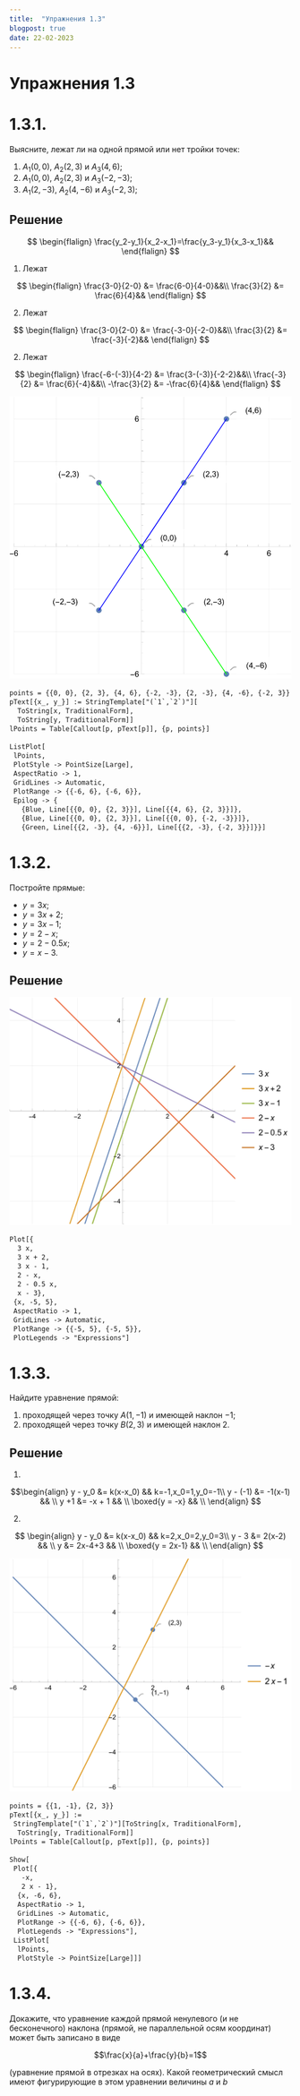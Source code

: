 ```yaml
---
title:  "Упражнения 1.3"
blogpost: true
date: 22-02-2023
---
```

# Упражнения 1.3

# 1.3.1.

Выясните, лежат ли на одной 
прямой или нет тройки точек:
1. $A_1(0, 0)$, $A_2(2, 3)$ и $A_3(4, 6)$;
2. $A_1(0, 0)$, $A_2(2, 3)$ и $A_3(-2, -3)$;
3. $A_1(2, -3)$, $A_2(4, -6)$ и $A_3(-2, 3)$;

## Решение

$$
\begin{flalign}
\frac{y_2-y_1}{x_2-x_1}=\frac{y_3-y_1}{x_3-x_1}&&
\end{flalign}
$$

1. Лежат

$$
\begin{flalign}
\frac{3-0}{2-0} &= \frac{6-0}{4-0}&&\\
\frac{3}{2} &= \frac{6}{4}&&
\end{flalign}
$$

2. Лежат

$$
\begin{flalign}
\frac{3-0}{2-0} &= \frac{-3-0}{-2-0}&&\\
\frac{3}{2} &= \frac{-3}{-2}&&
\end{flalign}
$$

2. Лежат

$$
\begin{flalign}
\frac{-6-(-3)}{4-2} &= \frac{3-(-3)}{-2-2}&&\\
\frac{-3}{2} &= \frac{6}{-4}&&\\
-\frac{3}{2} &= -\frac{6}{4}&&
\end{flalign}
$$

![](/_static/vmzeld/graph_1.3.1.svg)

~~~ wl
points = {{0, 0}, {2, 3}, {4, 6}, {-2, -3}, {2, -3}, {4, -6}, {-2, 3}}
pText[{x_, y_}] := StringTemplate["(`1`,`2`)"][
  ToString[x, TraditionalForm],
  ToString[y, TraditionalForm]]
lPoints = Table[Callout[p, pText[p]], {p, points}]

ListPlot[
 lPoints,
 PlotStyle -> PointSize[Large],
 AspectRatio -> 1,
 GridLines -> Automatic,
 PlotRange -> {{-6, 6}, {-6, 6}},
 Epilog -> {
   {Blue, Line[{{0, 0}, {2, 3}}], Line[{{4, 6}, {2, 3}}]},
   {Blue, Line[{{0, 0}, {2, 3}}], Line[{{0, 0}, {-2, -3}}]},
   {Green, Line[{{2, -3}, {4, -6}}], Line[{{2, -3}, {-2, 3}}]}}]
~~~

# 1.3.2.
Постройте прямые:
* $y=3x$;
* $y=3x + 2$;
* $y=3x - 1$;
* $y=2-x$;
* $y=2-0.5x$;
* $y=x-3$.

## Решение

![](/_static/vmzeld/graph_1.3.2.svg)

~~~ wl
Plot[{
  3 x,
  3 x + 2,
  3 x - 1,
  2 - x,
  2 - 0.5 x,
  x - 3},
 {x, -5, 5},
 AspectRatio -> 1,
 GridLines -> Automatic,
 PlotRange -> {{-5, 5}, {-5, 5}},
 PlotLegends -> "Expressions"]
~~~

# 1.3.3.

Найдите уравнение прямой:
1. проходящей через точку $A(1, -1)$ и имеющей
наклон $-1$; 
2. проходящей через точку $B(2,3)$
и имеющей наклон 2.

## Решение
1. 

$$\begin{align}
y - y_0 &= k(x-x_0)  &&   k=-1,x_0=1,y_0=-1\\
y - (-1) &= -1(x-1)  &&   \\
y +1 &= -x + 1  &&   \\
\boxed{y = -x}  &&   \\
\end{align}
$$

2. 

$$
\begin{align}
y - y_0 &= k(x-x_0)  &&   k=2,x_0=2,y_0=3\\
y - 3 &= 2(x-2)  &&   \\
y &= 2x-4+3  &&   \\
\boxed{y = 2x-1}  &&   \\
\end{align}
$$

![](/_static/vmzeld/graph_1.3.3.svg)

~~~ wl
points = {{1, -1}, {2, 3}}
pText[{x_, y_}] := 
 StringTemplate["(`1`,`2`)"][ToString[x, TraditionalForm], 
  ToString[y, TraditionalForm]]
lPoints = Table[Callout[p, pText[p]], {p, points}]

Show[
 Plot[{
   -x,
   2 x - 1},
  {x, -6, 6},
  AspectRatio -> 1,
  GridLines -> Automatic,
  PlotRange -> {{-6, 6}, {-6, 6}},
  PlotLegends -> "Expressions"],
 ListPlot[
  lPoints,
  PlotStyle -> PointSize[Large]]]
~~~

# 1.3.4.

Докажите, что уравнение каждой
прямой ненулевого (и нe бесконечного) 
наклона (прямой, не параллельной осям координат)
может быть записано в виде 

$$\frac{x}{a}+\frac{y}{b}=1$$

(уравнение прямой в отрезках на осях).
Какой геометрический смысл имеют 
фигурирующие в этом уравнении величины $a$ и $b$
